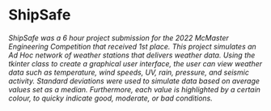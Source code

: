 # ShipSafe
###### ShipSafe was a 6 hour project submission for the 2022 McMaster Engineering Competition that received 1st place. This project simulates an Ad Hoc network of weather stations that delivers weather data. Using the tkinter class to create a graphical user interface, the user can view weather data such as temperature, wind speeds, UV, rain, pressure, and seismic activity. Standard deviations were used to simulate data based on average values set as a median. Furthermore, each value is highlighted by a certain colour, to quicky indicate good, moderate, or bad conditions. 
